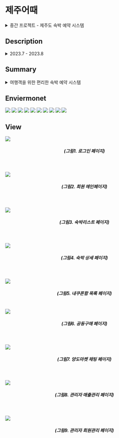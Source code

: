 <div>
<h1>제주어때</h1>

<details>
<summary>
  중간 프로젝트 - 제주도 숙박 예약 시스템
</summary>
   <br>  
</details>

<h2>Description</h2>
<details>
<summary>
  2023.7 - 2023.8
</summary>
</details>

<h2>Summary</h2>
<details>
<summary>
  여행객을 위한 편리한 숙박 예약 시스템
</summary>
</details>

<h2>Enviermonet</h2>
<img src="https://camo.githubusercontent.com/1a2432fe733ac4772ad5036bd3f66738d9a9c4471bba0617c8ea93c34d54102a/68747470733a2f2f696d672e736869656c64732e696f2f62616467652f48544d4c352d4533344632363f7374796c653d666c61742d737175617265266c6f676f3d48544d4c35266c6f676f436f6c6f723d7768697465" data-canonical-src="https://img.shields.io/badge/HTML5-E34F26?style=flat-square&amp;logo=HTML5&amp;logoColor=white" style="max-width: 100%;">
<img src="https://camo.githubusercontent.com/1750f1958aa8304d7a5b322ce6ca101b81b118ae3f0293fc49287223c302d012/68747470733a2f2f696d672e736869656c64732e696f2f62616467652f4353532d3135373242363f7374796c653d666c61742d737175617265266c6f676f3d43535333266c6f676f436f6c6f723d7768697465" data-canonical-src="https://img.shields.io/badge/CSS-1572B6?style=flat-square&amp;logo=CSS3&amp;logoColor=white" style="max-width: 100%;">
<img src="https://camo.githubusercontent.com/69b5fe4dd2513e4dc836358c39e672dd127ecaa4d3d678df9d7a00b2ee38a38a/68747470733a2f2f696d672e736869656c64732e696f2f62616467652f45636c69707365204944452d3243323235353f7374796c653d666c61742d737175617265266c6f676f3d45636c6970736520494445266c6f676f436f6c6f723d7768697465" data-canonical-src="https://img.shields.io/badge/Eclipse IDE-2C2255?style=flat-square&amp;logo=Eclipse IDE&amp;logoColor=white" style="max-width: 100%;">
<img src="https://camo.githubusercontent.com/318695bb8bb3f74e026bb85d3b3a94aaf489017986ea5384d10a789617ec00ed/68747470733a2f2f696d672e736869656c64732e696f2f62616467652f4a6176615363726970742d4637444631453f7374796c653d666c61742d737175617265266c6f676f3d4a617661536372697074266c6f676f436f6c6f723d7768697465" data-canonical-src="https://img.shields.io/badge/JavaScript-F7DF1E?style=flat-square&amp;logo=JavaScript&amp;logoColor=white" style="max-width: 100%;">
<img src="https://camo.githubusercontent.com/e5e1b0f6385294f384736687f3e6083f5579cf8e583460fe3c303ce8b5b1e3c0/68747470733a2f2f696d672e736869656c64732e696f2f62616467652f537072696e672d3644423333463f7374796c653d666c61742d737175617265266c6f676f3d537072696e67266c6f676f436f6c6f723d7768697465" data-canonical-src="https://img.shields.io/badge/Spring-6DB33F?style=flat-square&amp;logo=Spring&amp;logoColor=white" style="max-width: 100%;">
<img src="https://camo.githubusercontent.com/7f3358200e42dce9c4dbd917ebc2432e3b46270ad05ea30933a750d60131aeca/68747470733a2f2f696d672e736869656c64732e696f2f62616467652f4f7261636c652d4638303030303f7374796c653d666c61742d737175617265266c6f676f3d4f7261636c65266c6f676f436f6c6f723d7768697465" data-canonical-src="https://img.shields.io/badge/Oracle-F80000?style=flat-square&amp;logo=Oracle&amp;logoColor=white" style="max-width: 100%;">
<img src="https://camo.githubusercontent.com/a6b3961effed703bfcf36b46c4109a4e09d28d16eb37329bedab9cec0c5ac653/68747470733a2f2f696d672e736869656c64732e696f2f62616467652f5265646d696e652d4233323032343f7374796c653d666c61742d737175617265266c6f676f3d5265646d696e65266c6f676f436f6c6f723d7768697465" data-canonical-src="https://img.shields.io/badge/Redmine-B32024?style=flat-square&amp;logo=Redmine&amp;logoColor=white" style="max-width: 100%;">
<img src="https://camo.githubusercontent.com/4545128eb6af226c125d2781196001a5cc1d5b088ccc92a8cecf3392845d6ccb/68747470733a2f2f696d672e736869656c64732e696f2f62616467652f41706163686520546f6d6361742d4638444337353f7374796c653d666c61742d737175617265266c6f676f3d41706163686520546f6d636174266c6f676f436f6c6f723d626c61636b" data-canonical-src="https://img.shields.io/badge/Apache Tomcat-F8DC75?style=flat-square&amp;logo=Apache Tomcat&amp;logoColor=black" style="max-width: 100%;">
<img src="https://camo.githubusercontent.com/66fb884145676ea1ee8ebe7ec5df28f44672aca87640ed28fd9609eb42db2ba0/68747470733a2f2f696d672e736869656c64732e696f2f62616467652f426f6f7473747261702d3739353242333f7374796c653d666c61742d737175617265266c6f676f3d426f6f747374726170266c6f676f436f6c6f723d7768697465" data-canonical-src="https://img.shields.io/badge/Bootstrap-7952B3?style=flat-square&amp;logo=Bootstrap&amp;logoColor=white" style="max-width: 100%;">
<img src="https://camo.githubusercontent.com/502eb98eb0093c35413055d9235e5b4eae211345ca88d6377eeab4e0127b2569/68747470733a2f2f696d672e736869656c64732e696f2f62616467652f6a51756572792d3037363941443f7374796c653d666c61742d737175617265266c6f676f3d6a5175657279266c6f676f436f6c6f723d7768697465" data-canonical-src="https://img.shields.io/badge/jQuery-0769AD?style=flat-square&amp;logo=jQuery&amp;logoColor=white" style="max-width: 100%;">

<h2>View</h2>
<img src="https://github.com/skimy11/MiddleProject/assets/123926729/743c8b87-def9-4fc3-9ab7-464974a066ec">

<h5 align=center>(그림1. 로그인 페이지)</h5>
<br>
<br>
<img src="https://github.com/skimy11/MiddleProject/assets/123926729/dd65d8f6-0da7-4745-a08d-99487eefdc19">

<h5 align=center>(그림2. 회원 메인페이지)</h5>
<br>
<br>
<img src="https://github.com/skimy11/MiddleProject/assets/123926729/9d995528-3587-4acd-937f-fe25aff55c3d">

<h5 align=center>(그림3. 숙박리스트 페이지)</h5>
<br>
<br>
<img src="https://github.com/skimy11/MiddleProject/assets/123926729/6c16143e-cba9-4a1b-a728-7cbcebba38b3">

<h5 align=center>(그림4. 숙박 상세 페이지)</h5>
<br>
<br>
<img src="https://github.com/skimy11/MiddleProject/assets/123926729/cc9f8171-70a8-4648-9189-af1711d59d8e">

<h5 align=center>(그림5. 내쿠폰함 목록 페이지)</h5>
<br>
<img src="https://github.com/skimy11/MiddleProject/assets/123926729/1bd7a7ef-ce83-4276-80b7-08efa97ae176">

<h5 align=center>(그림6. 공동구매 페이지)</h5>
<br>
<br>
<img src="https://github.com/skimy11/MiddleProject/assets/123926729/587ba7d5-5ed2-4560-8082-3604cd295b5c">

<h5 align=center>(그림7. 양도마켓 채팅 페이지)</h5>
<br>
<br>
<img src="https://github.com/skimy11/MiddleProject/assets/123926729/7b543800-6d5d-4be9-8464-3aa40d74b1d2">

<h5 align=center>(그림8. 관리자 매출관리 페이지)</h5>
<br>
<br>
<img src="https://github.com/skimy11/MiddleProject/assets/123926729/0057819f-7e4d-4dec-bf58-c30fcb9f7338">

<h5 align=center>(그림9. 관리자 회원관리 페이지)</h5>
<br>
<br>
</div>

